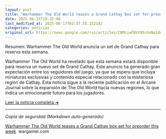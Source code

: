 ```yaml
---
layout: post
title: "Warhammer The Old World teases a Grand Cathay box set for preorder this week - wargamer.com"
date: 2025-06-15T19:35:08
last_modified_at: 2025-06-17T03:37:55.152182
categories: noticias
original_url: https://news.google.com/rss/articles/CBMiiwFBVV95cUxNa1dqY1NsZnZxYUd2UmJ1Ulk0bm5iZVR4SXpjdmNtZ2RsTWVBdjVEeTVuNEdqNG0zcldjQXkyVDF2N0E3M2tXTDl0QVJ2d3pJalgwRmxJWUV3LWRiQnBLWVJJRzVVMkZ1Q3JXN01ZdW1oczQwaHFmVGtuenEzdzk2ZmxqcXRtV3lKbXM0?oc=5
---
```


Resumen:
Warhammer The Old World anuncia un set de Grand Cathay para reserva esta semana.

Warhammer The Old World ha revelado que esta semana estará disponible para reserva un nuevo set de Grand Cathay. Este anuncio ha generado gran expectación entre los seguidores del juego, ya que se espera que incluya miniaturas exclusivas y contenido especial relacionado con la misteriosa región de Cathay. Esta noticia sigue a la reciente publicación en el Arcane Journal sobre la expansión de The Old World hacia nuevas regiones, lo que indica un emocionante futuro para los jugadores.

[Leer la noticia completa ➜](https://news.google.com/rss/articles/CBMiiwFBVV95cUxNa1dqY1NsZnZxYUd2UmJ1Ulk0bm5iZVR4SXpjdmNtZ2RsTWVBdjVEeTVuNEdqNG0zcldjQXkyVDF2N0E3M2tXTDl0QVJ2d3pJalgwRmxJWUV3LWRiQnBLWVJJRzVVMkZ1Q3JXN01ZdW1oczQwaHFmVGtuenEzdzk2ZmxqcXRtV3lKbXM0?oc=5)

---
*Copia de seguridad (Markdown auto-generado)*

[Warhammer The Old World teases a Grand Cathay box set for preorder this week](https://news.google.com/rss/articles/CBMiiwFBVV95cUxNa1dqY1NsZnZxYUd2UmJ1Ulk0bm5iZVR4SXpjdmNtZ2RsTWVBdjVEeTVuNEdqNG0zcldjQXkyVDF2N0E3M2tXTDl0QVJ2d3pJalgwRmxJWUV3LWRiQnBLWVJJRzVVMkZ1Q3JXN01ZdW1oczQwaHFmVGtuenEzdzk2ZmxqcXRtV3lKbXM0?oc=5)  wargamer.com
